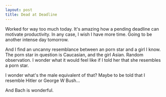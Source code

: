 ```yaml
---
layout: post
title: Dead at Deadline
---
```


Worked for way too much today. It's amazing how a pending deadline can
motivate productivity. In any case, I wish I have more time. Going to
be another intense day tomorrow.

And I find an uncanny resemblance between an porn star and a girl I
know. The porn star in question is Caucasian, and the girl
Asian. Random observation. I wonder what it would feel like if I told
her that she resembles a porn star.

I wonder what's the male equivalent of that? Maybe to be told that I
resemble Hitler or George W Bush...

And Bach is wonderful.
